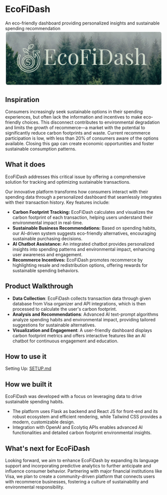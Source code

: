 # EcoFiDash 
An eco-friendly dashboard providing personalized insights and sustainable spending recommendation
![EcoFiDash](src/EcoFiDash.png)

## Inspiration
Consumers increasingly seek sustainable options in their spending experiences, but often lack the information and incentives to make eco-friendly choices. This disconnect contributes to environmental degradation and limits the growth of recommerce—a market with the potential to significantly reduce carbon footprints and waste. Current recommerce participation is low, with less than 20% of consumers aware of the options available. Closing this gap can create economic opportunities and foster sustainable consumption patterns​.
## What it does
EcoFiDash addresses this critical issue by offering a comprehensive solution for tracking and optimizing sustainable transactions.

Our innovative platform transforms how consumers interact with their spending data through a personalized dashboard that seamlessly integrates with their transaction history. Key features include:
- **Carbon Footprint Tracking:** EcoFiDash calculates and visualizes the carbon footprint of each transaction, helping users understand their environmental impact in real-time.
- **Sustainable Business Recommendations:** Based on spending habits, our AI-driven system suggests eco-friendly alternatives, encouraging sustainable purchasing decisions.
- **AI Chatbot Assistance:** An integrated chatbot provides personalized insights into spending patterns and environmental impact, enhancing user awareness and engagement.
- **Recommerce Incentives:** EcoFiDash promotes recommerce by highlighting resale and redistribution options, offering rewards for sustainable spending behaviors.
## Product Walkthrough
- **Data Collection**: EcoFiDash collects transaction data through given database from Visa organizer and API integrations, which is then processed to calculate the user's carbon footprint.
- **Analysis and Recommendations**: Advanced AI text-prompt algorithms analyze spending habits and environmental impact, providing tailored suggestions for sustainable alternatives.
- **Visualization and Engagement**: A user-friendly dashboard displays carbon footprint metrics and offers interactive features like an AI chatbot for continuous engagement and education.
## How to use it
Setting Up: [SETUP.md](https://github.com/StephanieNhiLe/Visa-Climate-Tech-Hackathon/blob/f6c1289de5426d6d4959769aa15e06f5983abbbd/SETUP.md)
## How we built it
EcoFiDash was developed with a focus on leveraging data to drive sustainable spending habits. 
- The platform uses Flask as backend and React JS for front-end and its robust ecosystem and efficient rendering, while Tailwind CSS provides a modern, customizable design. 
- Integration with OpenAI and Ecolytiq APIs enables advanced AI functionalities and detailed carbon footprint environmental insights.
## What's next for EcoFiDash
Looking forward, we aim to enhance EcoFiDash by expanding its language support and incorporating predictive analytics to further anticipate and influence consumer behavior. Partnering with major financial institutions like Visa, we plan to create a community-driven platform that connects users with recommerce businesses, fostering a culture of sustainability and environmental responsibility.
